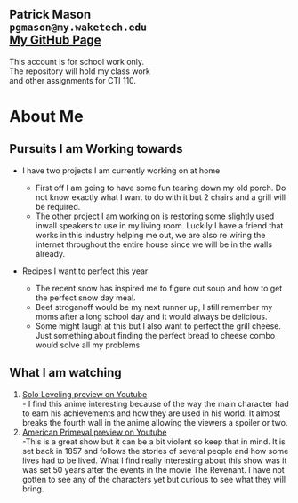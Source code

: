 Patrick Mason  
`pgmason@my.waketech.edu`  
[My GitHub Page](https://pgmasonSP2025.github.io)  
----------------------------------------------------  
This account is for school work only.  
The repository will hold my class work  
and other assignments for CTI 110.


# About Me
 ## Pursuits I am Working towards  

* I have two projects I am currently working on at home    
    - First off I am going to have some fun tearing down my old porch. Do not know exactly what I want to do with it but 2 chairs and a grill will be required.  
    - The other project I am working on is restoring some slightly used inwall speakers to use in my living room. Luckily I have a friend that works in this industry helping me out, we are also re wiring the internet throughout the entire house since we will be in the walls already.  

* Recipes I want to perfect this year    
    - The recent snow has inspired me to figure out soup and how to get the perfect snow day meal.  
    - Beef stroganoff would be my next runner up, I still remember my moms after a long school day and it would always be delicious.  
    - Some might laugh at this but I also want to perfect the grill cheese. Just something about finding the perfect bread to cheese combo would solve all my problems.  

 ## What I am watching  
   1. [Solo Leveling preview on Youtube](https://www.youtube.com/watch?v=BIBXA1Tpp8U)  
	- I find this anime interesting because of the way the main character had to earn his achievements and how they are used in his world. It almost breaks the fourth wall in the anime allowing the viewers a spoiler or two.  
   2. [American Primeval preview on Youtube](https://www.youtube.com/watch?v=U8WMvCrywYg)  
	-This is a great show but it can be a bit violent so keep that in mind. It is set back in 1857 and follows the stories of several people and how some lives had to be lived. What I find really interesting about this show was it was set 50 years after the events in the movie The Revenant. I have not gotten to see any of the characters yet but curious to see what they will bring.
